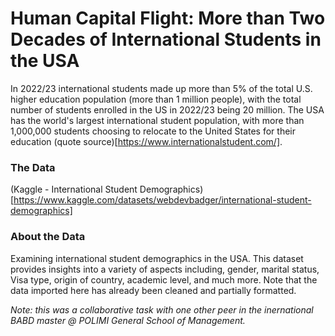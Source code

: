 # Human Capital Flight: More than Two Decades of International Students in the USA

In 2022/23 international students made up more than 5% of the total U.S. higher education population (more than 1 million people), with the total number of students enrolled in the US in 2022/23 being 20 million. The USA has the world's largest international student population, with more than 1,000,000 students choosing to relocate to the United States for their education (quote source)[https://www.internationalstudent.com/].

### The Data

(Kaggle - International Student Demographics)[https://www.kaggle.com/datasets/webdevbadger/international-student-demographics]

### About the Data

Examining international student demographics in the USA. This dataset provides insights into a variety of aspects including, gender, marital status, Visa type, origin of country, academic level, and much more. Note that the data imported here has already been cleaned and partially formatted.

_Note: this was a collaborative task with one other peer in the inernational BABD master @ POLIMI General School of Management._
